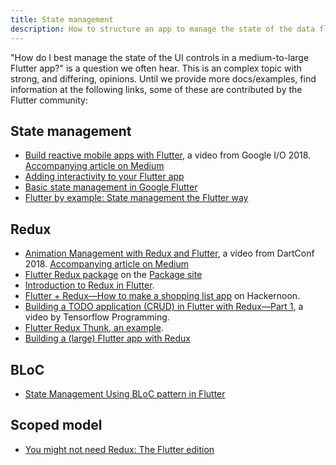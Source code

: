 ```yaml
---
title: State management
description: How to structure an app to manage the state of the data flowing through it.
---
```


"How do I best manage the state of the UI controls in a medium-to-large
Flutter app?" is a question we often hear.
This is an complex topic with strong, and differing, opinions.
Until we provide more docs/examples, find
information at the following links, some of these are
contributed by the Flutter community:

## State management

* [Build reactive mobile apps with Flutter](https://www.youtube.com/watch?v=RS36gBEp8OI&feature=youtu.be), a video from Google I/O 2018. [Accompanying article on Medium]({{site.flutter-medium}}/build-reactive-mobile-apps-in-flutter-companion-article-13950959e381)
* [Adding interactivity to your Flutter app](/docs/development/ui/interactive)
* [Basic state management in Google Flutter](https://medium.com/@agungsurya/basic-state-management-in-google-flutter-6ee73608f96d)
* [Flutter by example: State management the Flutter way](https://flutterbyexample.com/state-management-the-flutter-way/)

## Redux

* [Animation Management with Redux and Flutter](https://www.youtube.com/watch?v=9ZkLtr0Fbgk), a video from DartConf 2018. [Accompanying article on Medium](https://www.youtube.com/watch?v=9ZkLtr0Fbgk)
* [Flutter Redux package]({{site.pub}}/packages/flutter_redux) on the [Package site]({{site.pub}})
* [Introduction to Redux in Flutter](https://blog.novoda.com/introduction-to-redux-in-flutter/).
* [Flutter + Redux&mdash;How to make a shopping list app](https://hackernoon.com/flutter-redux-how-to-make-shopping-list-app-1cd315e79b65)
  on Hackernoon.
* [Building a TODO application (CRUD) in Flutter with Redux&mdash;Part 1](https://www.youtube.com/watch?v=Wj216eSBBWs), a video by Tensorflow Programming.
* [Flutter Redux Thunk, an example](https://medium.com/flutterpub/flutter-redux-thunk-27c2f2b80a3b).
* [Building a (large) Flutter app with Redux](https://hillelcoren.com/2018/06/01/building-a-large-flutter-app-with-redux/)

## BLoC

* [State Management Using BLoC pattern in Flutter]({{site.medium}}/build-reactive-mobile-apps-in-flutter-companion-article-13950959e381)

## Scoped model

* [You might not need Redux: The Flutter edition](https://proandroiddev.com/you-might-not-need-redux-the-flutter-edition-9c11eba006d7)

